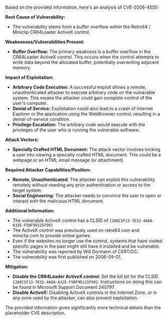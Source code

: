 Based on the provided information, here's an analysis of CVE-2006-4555:

**Root Cause of Vulnerability:**

*   The vulnerability stems from a buffer overflow within the Retro64 / Miniclip CR64Loader ActiveX control.

**Weaknesses/Vulnerabilities Present:**

*   **Buffer Overflow:** The primary weakness is a buffer overflow in the CR64Loader ActiveX control. This occurs when the control attempts to write data beyond the allocated buffer, potentially overwriting adjacent memory.

**Impact of Exploitation:**

*   **Arbitrary Code Execution:** A successful exploit allows a remote, unauthenticated attacker to execute arbitrary code on the vulnerable system. This means the attacker could gain complete control of the user's computer.
*   **Denial of Service:** Exploitation could also lead to a crash of Internet Explorer or the application using the WebBrowser control, resulting in a denial-of-service condition.
*   **Privilege Escalation:** The arbitrary code would execute with the privileges of the user who is running the vulnerable software.

**Attack Vectors:**

*   **Specially Crafted HTML Document:** The attack vector involves tricking a user into viewing a specially crafted HTML document. This could be a webpage or an HTML email message (or attachment).

**Required Attacker Capabilities/Position:**

*   **Remote, Unauthenticated:** The attacker can exploit this vulnerability remotely without needing any prior authentication or access to the target system.
*   **Social Engineering:** The attacker needs to convince the user to open or interact with the malicious HTML document.

**Additional Information:**

*   The vulnerable ActiveX control has a CLSID of `{288C5F13-7E52-4ADA-A32E-F5BF9D125F99}`
*   The ActiveX control was previously used on retro64.com and miniclip.com to provide online games.
*   Even if the websites no longer use the control, systems that have visited specific pages in the past might still have it installed and be vulnerable.
*   The vulnerability was reported by Will Dormann of CERT/CC.
*   The vulnerability was first published on 2006-09-01.

**Mitigation:**

*   **Disable the CR64Loader ActiveX control:** Set the kill bit for the CLSID `{288C5F13-7E52-4ADA-A32E-F5BF9D125F99}`. Instructions on doing this can be found in Microsoft Support Document 240797.
*   **Disable ActiveX:** Disabling ActiveX controls in the Internet Zone, or in any zone used by the attacker, can also prevent exploitation.

The provided information gives significantly more technical details than the placeholder CVE description.